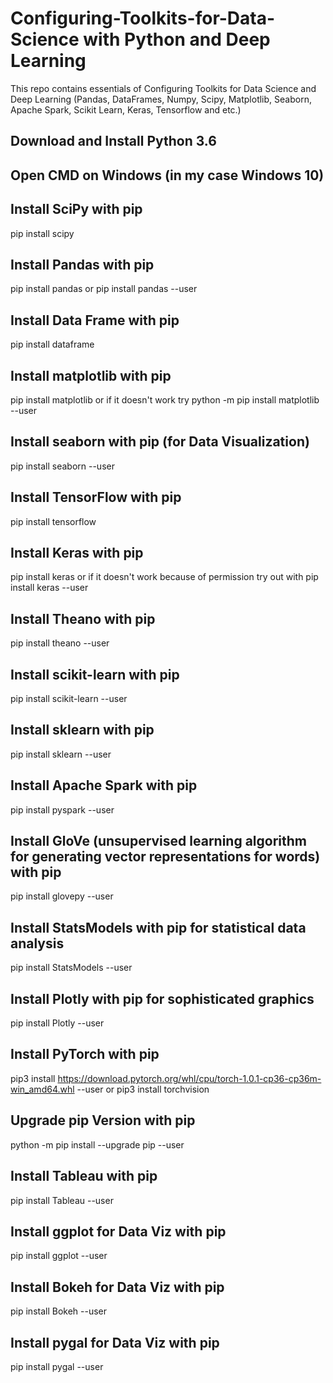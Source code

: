 # Configuring-Toolkits-for-Data-Science with Python and Deep Learning
This repo contains essentials of Configuring Toolkits for Data Science and Deep Learning (Pandas, DataFrames, Numpy, Scipy, Matplotlib, Seaborn, Apache Spark, Scikit Learn, Keras, Tensorflow and etc.)

## Download and Install Python 3.6

## Open CMD on Windows (in my case Windows 10)

## Install SciPy with pip
pip install scipy

## Install Pandas with pip
pip install pandas
or pip install pandas --user

## Install Data Frame with pip
pip install dataframe

## Install matplotlib with pip
pip install matplotlib
or if it doesn't work try python -m pip install matplotlib --user

## Install seaborn with pip (for Data Visualization) 
pip install seaborn --user

## Install TensorFlow with pip
pip install tensorflow

## Install Keras with pip
pip install keras
or if it doesn't work because of permission try out with pip install keras --user

## Install Theano with pip
pip install theano --user

## Install scikit-learn with pip
pip install scikit-learn --user

## Install sklearn with pip
pip install sklearn --user

## Install Apache Spark with pip
pip install pyspark --user

## Install GloVe (unsupervised learning algorithm for generating vector representations for words) with pip
pip install glovepy --user

## Install StatsModels with pip for statistical data analysis
pip install StatsModels --user

## Install Plotly with pip for sophisticated graphics
pip install Plotly --user

## Install PyTorch with pip
pip3 install https://download.pytorch.org/whl/cpu/torch-1.0.1-cp36-cp36m-win_amd64.whl --user
or pip3 install torchvision

## Upgrade pip Version with pip
python -m pip install --upgrade pip --user

## Install Tableau with pip
pip install Tableau --user

## Install ggplot for Data Viz with pip
pip install ggplot --user

## Install Bokeh for Data Viz with pip
pip install Bokeh --user

## Install pygal for Data Viz with pip
pip install pygal --user
